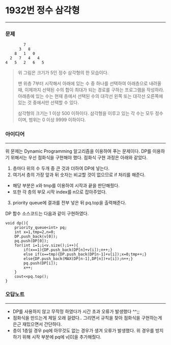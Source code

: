 # 1932번 정수 삼각형
------------
### 문제

>
```
        7
      3   8
    8   1   0
  2   7   4   4
4   5   2   6   5
```
>위 그림은 크기가 5인 정수 삼각형의 한 모습이다.  
>
>맨 위층 7부터 시작해서 아래에 있는 수 중 하나를 선택하여 아래층으로 내려올 때, 이제까지 선택된 수의 합이 최대가 되는 경로를 구하는 프로그램을 작성하라. 아래층에 있는 수는 현재 층에서 선택된 수의 대각선 왼쪽 또는 대각선 오른쪽에 있는 것 중에서만 선택할 수 있다.  
>
>삼각형의 크기는 1 이상 500 이하이다. 삼각형을 이루고 있는 각 수는 모두 정수이며, 범위는 0 이상 9999 이하이다.

### 아이디어
----------
위 문제는 Dynamic Programming 알고리즘을 이용하여 푸는 문제이다.
DP를 이용하기 위해서는 우선 점화식을 구현해야 했다.
점화식 구현 과정은 아래와 같았다.
1. 층마다 위의 수 두개 중 큰 것과 더하여 DP에 넣는다.
2. 여기서 층의 가장 앞과 뒤 숫자는 비교할 것이 없으므로 if 처리를 해준다.
- 해당 부분은 x와 tmp를 이용하여 시작과 끝을 판단해줬다.
- 또한 각 층의 부모 시작 index를 n으로 잡아주었다.
3. priority queue에 결과를 전부 넣은 뒤 pq.top을 출력해준다.

DP 함수 소스코드는 다음과 같이 구현하였다.
```
void dp(){
    priority_queue<int> pq;
    int x=1,tmp=2,n=0;
    DP.push_back(v[0]);
    pq.push(DP[0]);
    for(int i=1;i<v.size();i++){
        if(x==1){DP.push_back(DP[n]+v[i]);n++;}
        else if(x==tmp){DP.push_back(DP[n-1]+v[i]);x=0;tmp++;}
        else{DP.push_back(MAX(DP[n-1],DP[n])+v[i]);n++;}
        pq.push(DP[i]);
        x++;
    }
    cout<<pq.top();
}
```

### 오답노트
----------
- DP를 사용하지 않고 무작정 하였다가 시간 초과 오류가 발생했다 ^^;;
- 점화식을 만드는게 제일 오래 걸렸다.. 그리면서 규칙을 찾아 점화식을 구현하는게 은근 재밌으면서 간단하다.
- 층이 1층일 경우 pq에 아무것도 없는 경우가 생겨 오류가 발생했다. 위 경우를 방지하기 위해 시작 부분에 pq에 v[0]을 추가해줬다.